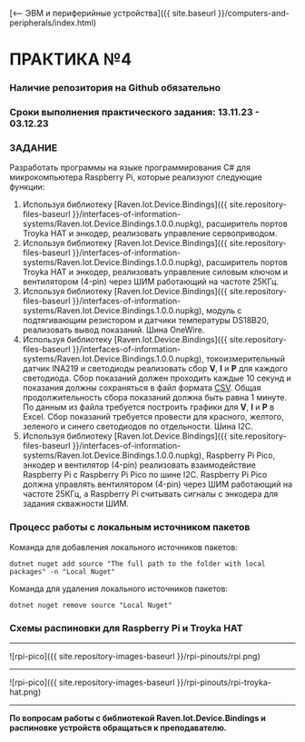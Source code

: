 [⟵ ЭВМ и периферийные устройства]({{ site.baseurl }}/computers-and-peripherals/index.html)

# **ПРАКТИКА №4**

### **Наличие репозитория на Github обязательно**

### **Сроки выполнения практического задания: 13.11.23 - 03.12.23**

### **ЗАДАНИЕ**

Разработать программы на языке программирования С# для микрокомпьютера Raspberry Pi, которые реализуют следующие функции:
1.  Используя библиотеку [Raven.Iot.Device.Bindings]({{ site.repository-files-baseurl }}/interfaces-of-information-systems/Raven.Iot.Device.Bindings.1.0.0.nupkg), расширитель портов Troyka HAT и энкодер, реализовать управление сервоприводом.
2.  Используя библиотеку [Raven.Iot.Device.Bindings]({{ site.repository-files-baseurl }}/interfaces-of-information-systems/Raven.Iot.Device.Bindings.1.0.0.nupkg), расширитель портов Troyka HAT и энкодер, реализовать управление силовым ключом и вентилятором (4-pin) через ШИМ работающий на частоте 25КГц.
3.  Используя библиотеку [Raven.Iot.Device.Bindings]({{ site.repository-files-baseurl }}/interfaces-of-information-systems/Raven.Iot.Device.Bindings.1.0.0.nupkg), модуль с подтягивающим резистором и датчики температуры DS18B20, реализовать вывод показаний. Шина OneWire.
4.  Используя библиотеку [Raven.Iot.Device.Bindings]({{ site.repository-files-baseurl }}/interfaces-of-information-systems/Raven.Iot.Device.Bindings.1.0.0.nupkg), токоизмерительный датчик INA219 и светодиоды реализовать сбор **V**, **I** и **P** для каждого светодиода. Сбор показаний должен проходить каждые 10 секунд и показания должны сохраняться в файл формата [CSV](https://joshclose.github.io/CsvHelper). Общая продолжительность сбора показаний должна быть равна 1 минуте. По данным из файла требуется построить графики для **V**, **I** и **P** в Excel. Сбор показаний требуется провести для красного, желтого, зеленого и синего светодиодов по отдельности. Шина I2C.
5.  Используя библиотеку [Raven.Iot.Device.Bindings]({{ site.repository-files-baseurl }}/interfaces-of-information-systems/Raven.Iot.Device.Bindings.1.0.0.nupkg), Raspberry Pi Pico, энкодер и вентилятор (4-pin) реализовать взаимодействие Raspberry Pi с Raspberry Pi Pico по шине I2C. Raspberry Pi Pico должна управлять вентилятором (4-pin) через ШИМ работающий на частоте 25КГц, а Raspberry Pi считывать сигналы с энкодера для задания скважности ШИМ.

### **Процесс работы с локальным источником пакетов**

Команда для добавления локального источников пакетов:

```console
dotnet nuget add source "The full path to the folder with local packages" -n "Local Nuget"
```

Команда для удаления локального источников пакетов:

```console
dotnet nuget remove source "Local Nuget"
```

### **Схемы распиновки для Raspberry Pi и Troyka HAT**

---

![rpi-pico]({{ site.repository-images-baseurl }}/rpi-pinouts/rpi.png)

---

![rpi-pico]({{ site.repository-images-baseurl }}/rpi-pinouts/rpi-troyka-hat.png)

---

**По вопросам работы с библиотекой Raven.Iot.Device.Bindings и распиновке устройств обращаться к преподавателю.**
